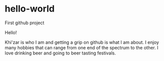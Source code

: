# hello-world

First github project

Hello!

Khi'zar is who I am and getting a grip on github is what I am about. 
I enjoy many hobbies that can range from one end of the spectrum to 
the other. I love drinking beer and going to beer tasting festivals. 
